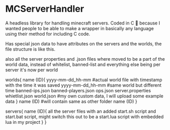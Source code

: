 # MCServerHandler
A headless library for handling minecraft servers. Coded in C 🤮 because I wanted people to be able to make a wrapper in basically any language using their method for including C code.

Has special json data to have attributes on the servers and the worlds, the file structure is like this.

also all the server properties and .json files where moved to be a part of the world data, instead of whitelist, banned-list and everything else being per server it's now per world

worlds{
  name (ID){
    yyyy-mm-dd_hh-mm #actual world file with timestamp with the time it was saved
    yyyy-mm-dd_hh-mm #same world but different time
    banned-ips.json
    banned-players.json
    ops.json
    server.properties
    whietlist.json
    world.json #my own custom data, I will upload some example data
  }
  name (ID) #will contain same as other folder
  name (ID)
}

servers{
  name (ID){
  all the server files with an added start.sh script and start.bat script, might switch this out to be a start.lua script with embedded lua in my project
  }
}
